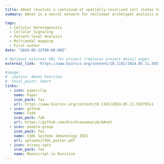 ```yaml
---
title: AAnet resolves a continuum of spatially-localized cell states to unveil tumor complexity
summary: AAnet is a neural network for nonlinear archetypal analysis of single-cell data.<br /><br />A Venkat*, S Youlten*,...,S Krishnaswamy, CL Chaffer. *Cancer Discovery* In Revision.

tags:
  - Cellular Heterogeneity
  - Cellular Signaling
  - Patient-level Analysis
  - Multimodal mapping
  - First author
date: "2024-05-22T00:00:00Z"

# Optional external URL for project (replaces project detail page).
external_link: 'https://www.biorxiv.org/content/10.1101/2024.05.11.593705v1'

#image:
#  caption: AAnet Overview
#  focal_point: Smart
links:
  - icon: paperclip
    name: Paper
    icon_pack: fas
    url: https://www.biorxiv.org/content/10.1101/2024.05.11.593705v1
  - icon: github
    name: Code
    icon_pack: fab
    url: https://github.com/KrishnaswamyLab/AAnet
  - icon: people-group
    icon_pack: fas
    name: CSHL Systems Immunology 2021
    url: uploads/CSHL_poster.pdf
  - icon: arrows-spin
    icon_pack: fas
    name: Manuscript in Revision
---
```

